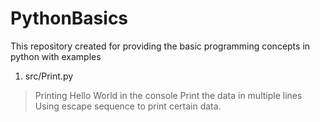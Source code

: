 # PythonBasics
This repository created for providing the basic programming concepts in python with examples

1) src/Print.py
 > Printing Hello World in the console
 > Print the data in multiple lines
 > Using escape sequence to print certain data. 
